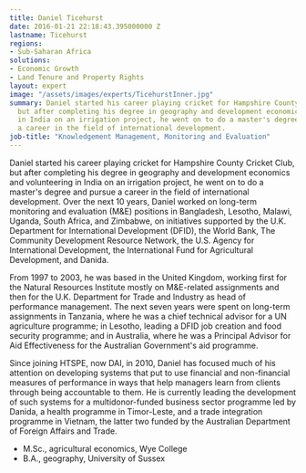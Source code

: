 ```yaml
---
title: Daniel Ticehurst
date: 2016-01-21 22:18:43.395000000 Z
lastname: Ticehurst
regions:
- Sub-Saharan Africa
solutions:
- Economic Growth
- Land Tenure and Property Rights
layout: expert
image: "/assets/images/experts/TicehurstInner.jpg"
summary: Daniel started his career playing cricket for Hampshire County Cricket Club,
  but after completing his degree in geography and development economics and volunteering
  in India on an irrigation project, he went on to do a master's degree and pursue
  a career in the field of international development.
job-title: "Knowledgement Management, Monitoring and Evaluation"
---
```


Daniel started his career playing cricket for Hampshire County Cricket Club, but after completing his degree in geography and development economics and volunteering in India on an irrigation project, he went on to do a master's degree and pursue a career in the field of international development. Over the next 10 years, Daniel worked on long-term monitoring and evaluation (M&E) positions in Bangladesh, Lesotho, Malawi, Uganda, South Africa, and Zimbabwe, on initiatives supported by the U.K. Department for International Development (DFID), the World Bank, The Community Development Resource Network, the U.S. Agency for International Development, the International Fund for Agricultural Development, and Danida.

From 1997 to 2003, he was based in the United Kingdom, working first for the Natural Resources Institute mostly on M&E-related assignments and then for the U.K. Department for Trade and Industry as head of performance management. The next seven years were spent on long-term assignments in Tanzania, where he was a chief technical advisor for a UN agriculture programme; in Lesotho, leading a DFID job creation and food security programme; and in Australia, where he was a Principal Advisor for Aid Effectiveness for the Australian Government's aid programme.

Since joining HTSPE, now DAI, in 2010, Daniel has focused much of his attention on developing systems that put to use financial and non-financial measures of performance in ways that help managers learn from clients through being accountable to them. He is currently leading the development of such systems for a multidonor-funded business sector programme led by Danida, a health programme in Timor-Leste, and a trade integration programme in Vietnam, the latter two funded by the Australian Department of Foreign Affairs and Trade.

* M.Sc., agricultural economics, Wye College
* B.A., geography, University of Sussex
